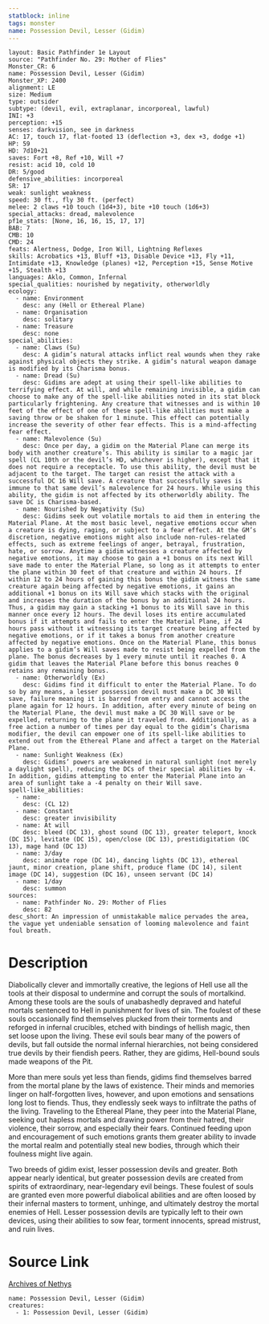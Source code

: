 ```yaml
---
statblock: inline
tags: monster
name: Possession Devil, Lesser (Gidim)
---
```

```statblock
layout: Basic Pathfinder 1e Layout
source: "Pathfinder No. 29: Mother of Flies"
Monster_CR: 6
name: Possession Devil, Lesser (Gidim)
Monster_XP: 2400
alignment: LE
size: Medium
type: outsider
subtype: (devil, evil, extraplanar, incorporeal, lawful)
INI: +3
perception: +15
senses: darkvision, see in darkness
AC: 17, touch 17, flat-footed 13 (deflection +3, dex +3, dodge +1)
HP: 59
HD: 7d10+21
saves: Fort +8, Ref +10, Will +7
resist: acid 10, cold 10
DR: 5/good
defensive_abilities: incorporeal
SR: 17
weak: sunlight weakness
speed: 30 ft., fly 30 ft. (perfect)
melee: 2 claws +10 touch (1d4+3), bite +10 touch (1d6+3)
special_attacks: dread, malevolence
pf1e_stats: [None, 16, 16, 15, 17, 17]
BAB: 7
CMB: 10
CMD: 24
feats: Alertness, Dodge, Iron Will, Lightning Reflexes
skills: Acrobatics +13, Bluff +13, Disable Device +13, Fly +11, Intimidate +13, Knowledge (planes) +12, Perception +15, Sense Motive +15, Stealth +13
languages: Aklo, Common, Infernal
special_qualities: nourished by negativity, otherworldly
ecology:
  - name: Environment
    desc: any (Hell or Ethereal Plane)
  - name: Organisation
    desc: solitary
  - name: Treasure
    desc: none
special_abilities:
  - name: Claws (Su)
    desc: A gidim’s natural attacks inflict real wounds when they rake against physical objects they strike. A gidim’s natural weapon damage is modified by its Charisma bonus.
  - name: Dread (Su)
    desc: Gidims are adept at using their spell-like abilities to terrifying effect. At will, and while remaining invisible, a gidim can choose to make any of the spell-like abilities noted in its stat block particularly frightening. Any creature that witnesses and is within 10 feet of the effect of one of these spell-like abilities must make a saving throw or be shaken for 1 minute. This effect can potentially increase the severity of other fear effects. This is a mind-affecting fear effect.
  - name: Malevolence (Su)
    desc: Once per day, a gidim on the Material Plane can merge its body with another creature’s. This ability is similar to a magic jar spell (CL 10th or the devil’s HD, whichever is higher), except that it does not require a receptacle. To use this ability, the devil must be adjacent to the target. The target can resist the attack with a successful DC 16 Will save. A creature that successfully saves is immune to that same devil’s malevolence for 24 hours. While using this ability, the gidim is not affected by its otherworldly ability. The save DC is Charisma-based.
  - name: Nourished by Negativity (Su)
    desc: Gidims seek out volatile mortals to aid them in entering the Material Plane. At the most basic level, negative emotions occur when a creature is dying, raging, or subject to a fear effect. At the GM’s discretion, negative emotions might also include non-rules-related effects, such as extreme feelings of anger, betrayal, frustration, hate, or sorrow. Anytime a gidim witnesses a creature affected by negative emotions, it may choose to gain a +1 bonus on its next Will save made to enter the Material Plane, so long as it attempts to enter the plane within 30 feet of that creature and within 24 hours. If within 12 to 24 hours of gaining this bonus the gidim witness the same creature again being affected by negative emotions, it gains an additional +1 bonus on its Will save which stacks with the original and increases the duration of the bonus by an additional 24 hours. Thus, a gidim may gain a stacking +1 bonus to its Will save in this manner once every 12 hours. The devil loses its entire accumulated bonus if it attempts and fails to enter the Material Plane, if 24 hours pass without it witnessing its target creature being affected by negative emotions, or if it takes a bonus from another creature affected by negative emotions. Once on the Material Plane, this bonus applies to a gidim’s Will saves made to resist being expelled from the plane. The bonus decreases by 1 every minute until it reaches 0. A gidim that leaves the Material Plane before this bonus reaches 0 retains any remaining bonus.
  - name: Otherworldly (Ex)
    desc: Gidims find it difficult to enter the Material Plane. To do so by any means, a lesser possession devil must make a DC 30 Will save, failure meaning it is barred from entry and cannot access the plane again for 12 hours. In addition, after every minute of being on the Material Plane, the devil must make a DC 30 Will save or be expelled, returning to the plane it traveled from. Additionally, as a free action a number of times per day equal to the gidim’s Charisma modifier, the devil can empower one of its spell-like abilities to extend out from the Ethereal Plane and affect a target on the Material Plane.
  - name: Sunlight Weakness (Ex)
    desc: Gidims’ powers are weakened in natural sunlight (not merely a daylight spell), reducing the DCs of their special abilities by -4. In addition, gidims attempting to enter the Material Plane into an area of sunlight take a -4 penalty on their Will save.
spell-like_abilities:
  - name:
    desc: (CL 12)
  - name: Constant
    desc: greater invisibility
  - name: At will
    desc: bleed (DC 13), ghost sound (DC 13), greater teleport, knock (DC 15), levitate (DC 15), open/close (DC 13), prestidigitation (DC 13), mage hand (DC 13)
  - name: 3/day
    desc: animate rope (DC 14), dancing lights (DC 13), ethereal jaunt, minor creation, plane shift, produce flame (DC 14), silent image (DC 14), suggestion (DC 16), unseen servant (DC 14)
  - name: 1/day
    desc: summon
sources:
  - name: Pathfinder No. 29: Mother of Flies
    desc: 82
desc_short: An impression of unmistakable malice pervades the area, the vague yet undeniable sensation of looming malevolence and faint foul breath.
```
# Description
Diabolically clever and immortally creative, the legions of Hell use all the tools at their disposal to undermine and corrupt the souls of mortalkind. Among these tools are the souls of unabashedly depraved and hateful mortals sentenced to Hell in punishment for lives of sin. The foulest of these souls occasionally find themselves plucked from their torments and reforged in infernal crucibles, etched with bindings of hellish magic, then set loose upon the living. These evil souls bear many of the powers of devils, but fall outside the normal infernal hierarchies, not being considered true devils by their fiendish peers. Rather, they are gidims, Hell-bound souls made weapons of the Pit.

More than mere souls yet less than fiends, gidims find themselves barred from the mortal plane by the laws of existence. Their minds and memories linger on half-forgotten lives, however, and upon emotions and sensations long lost to fiends. Thus, they endlessly seek ways to infiltrate the paths of the living. Traveling to the Ethereal Plane, they peer into the Material Plane, seeking out hapless mortals and drawing power from their hatred, their violence, their sorrow, and especially their fears. Continued feeding upon and encouragement of such emotions grants them greater ability to invade the mortal realm and potentially steal new bodies, through which their foulness might live again.

Two breeds of gidim exist, lesser possession devils and greater. Both appear nearly identical, but greater possession devils are created from spirits of extraordinary, near-legendary evil beings. These foulest of souls are granted even more powerful diabolical abilities and are often loosed by their infernal masters to torment, unhinge, and ultimately destroy the mortal enemies of Hell. Lesser possession devils are typically left to their own devices, using their abilities to sow fear, torment innocents, spread mistrust, and ruin lives.
# Source Link
[Archives of Nethys](https://aonprd.com/MonsterDisplay.aspx?ItemName=Possession%20Devil%2C%20Lesser%20(Gidim))
```encounter-table
name: Possession Devil, Lesser (Gidim)
creatures:
  - 1: Possession Devil, Lesser (Gidim)
```
